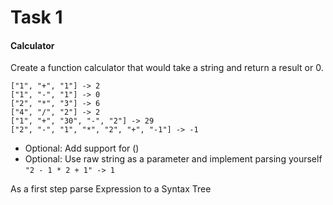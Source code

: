 # Task 1
#### Calculator

Create a function calculator that would take a string and return a result or 0.
```
["1", "+", "1"] -> 2
["1", "-", "1"] -> 0
["2", "*", "3"] -> 6
["4", "/", "2"] -> 2
["1", "+", "30", "-", "2"] -> 29
["2", "-", "1", "*", "2", "+", "-1"] -> -1
```

- Optional: Add support for ()
- Optional: Use raw string as a parameter and implement parsing yourself `"2 - 1 * 2 + 1" -> 1`

As a first step parse Expression to a Syntax Tree
